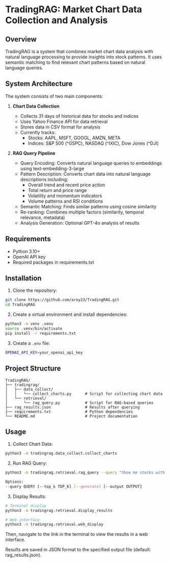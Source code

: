 # TradingRAG: Market Chart Data Collection and Analysis

## Overview

TradingRAG is a system that combines market chart data analysis with natural language processing to provide insights into stock patterns. It uses semantic matching to find relevant chart patterns based on natural language queries.

## System Architecture

The system consists of two main components:

1. **Chart Data Collection**
   - Collects 31 days of historical data for stocks and indices
   - Uses Yahoo Finance API for data retrieval
   - Stores data in CSV format for analysis
   - Currently tracks:
     - Stocks: AAPL, MSFT, GOOGL, AMZN, META
     - Indices: S&P 500 (^GSPC), NASDAQ (^IXIC), Dow Jones (^DJI)

2. **RAG Query Pipeline**
   - Query Encoding: Converts natural language queries to embeddings using text-embedding-3-large
   - Pattern Description: Converts chart data into natural language descriptions including:
     - Overall trend and recent price action
     - Total return and price range
     - Volatility and momentum indicators
     - Volume patterns and RSI conditions
   - Semantic Matching: Finds similar patterns using cosine similarity
   - Re-ranking: Combines multiple factors (similarity, temporal relevance, metadata)
   - Analysis Generation: Optional GPT-4o analysis of results

## Requirements

- Python 3.10+
- OpenAI API key
- Required packages in requirements.txt

## Installation

1. Clone the repository:
```bash
git clone https://github.com/aroy23/TradingRAG.git
cd TradingRAG
```

2. Create a virtual environment and install dependencies:
```bash
python3 -m venv .venv
source .venv/bin/activate
pip install -r requirements.txt
```

3. Create a `.env` file:
```bash
OPENAI_API_KEY=your_openai_api_key
```

## Project Structure
```
TradingRAG/
├── tradingrag/
│   ├── data_collect/
│   │   └── collect_charts.py      # Script for collecting chart data
│   └── retrieval/
│       └── rag_query.py           # Script for RAG-based queries
├── rag_results.json               # Results after querying
├── requirements.txt               # Python dependencies
└── README.md                      # Project documentation
```

## Usage

1. Collect Chart Data:
```bash
python3 -m tradingrag.data_collect.collect_charts
```

2. Run RAG Query:
```bash
python3 -m tradingrag.retrieval.rag_query --query "Show me stocks with downward momentum" --generate --top_k 2

Options:
--query QUERY [--top_k TOP_K] [--generate] [--output OUTPUT]
```

3. Display Results:
```bash
# Terminal display
python3 -m tradingrag.retrieval.display_results

# Web interface
python3 -m tradingrag.retrieval.web_display
```
Then, navigate to the link in the terminal to view the results in a web interface.

Results are saved in JSON format to the specified output file (default: rag_results.json).